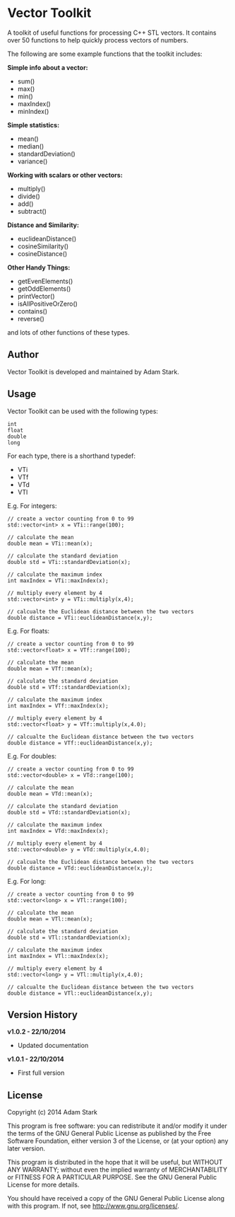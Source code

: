 Vector Toolkit
==============

A toolkit of useful functions for processing C++ STL vectors. It contains over 50 functions to help quickly process vectors of numbers.

The following are some example functions that the toolkit includes:

**Simple info about a vector:**

- sum()
- max()
- min()
- maxIndex()
- minIndex()

**Simple statistics:**

- mean()
- median()
- standardDeviation()
- variance()

**Working with scalars or other vectors:**

- multiply()
- divide()
- add()
- subtract()

**Distance and Similarity:**

- euclideanDistance()
- cosineSimilarity()
- cosineDistance()

**Other Handy Things:**

- getEvenElements()
- getOddElements()
- printVector()
- isAllPositiveOrZero()
- contains()
- reverse()

and lots of other functions of these types.

Author
------

Vector Toolkit is developed and maintained by Adam Stark.

Usage
-----

Vector Toolkit can be used with the following types:

	int
	float	
	double
	long

For each type, there is a shorthand typedef: 

- VTi
- VTf
- VTd
- VTl 

E.g. For integers:

	// create a vector counting from 0 to 99
	std::vector<int> x = VTi::range(100);
	
	// calculate the mean
	double mean = VTi::mean(x);
	
	// calculate the standard deviation
	double std = VTi::standardDeviation(x);
	
	// calculate the maximum index
	int maxIndex = VTi::maxIndex(x);

	// multiply every element by 4
	std::vector<int> y = VTi::multiply(x,4);
	
	// calcualte the Euclidean distance between the two vectors
	double distance = VTi::euclideanDistance(x,y);
	
E.g. For floats:

	// create a vector counting from 0 to 99
	std::vector<float> x = VTf::range(100);
	
	// calculate the mean
	double mean = VTf::mean(x);
	
	// calculate the standard deviation
	double std = VTf::standardDeviation(x);
	
	// calculate the maximum index
	int maxIndex = VTf::maxIndex(x);

	// multiply every element by 4
	std::vector<float> y = VTf::multiply(x,4.0);
	
	// calcualte the Euclidean distance between the two vectors
	double distance = VTf::euclideanDistance(x,y);

E.g. For doubles:

	// create a vector counting from 0 to 99
	std::vector<double> x = VTd::range(100);
	
	// calculate the mean
	double mean = VTd::mean(x);
	
	// calculate the standard deviation
	double std = VTd::standardDeviation(x);
	
	// calculate the maximum index
	int maxIndex = VTd::maxIndex(x);

	// multiply every element by 4
	std::vector<double> y = VTd::multiply(x,4.0);
	
	// calcualte the Euclidean distance between the two vectors
	double distance = VTd::euclideanDistance(x,y);

E.g. For long:

	// create a vector counting from 0 to 99
	std::vector<long> x = VTl::range(100);
	
	// calculate the mean
	double mean = VTl::mean(x);
	
	// calculate the standard deviation
	double std = VTl::standardDeviation(x);
	
	// calculate the maximum index
	int maxIndex = VTl::maxIndex(x);

	// multiply every element by 4
	std::vector<long> y = VTl::multiply(x,4.0);
	
	// calcualte the Euclidean distance between the two vectors
	double distance = VTl::euclideanDistance(x,y);



Version History
---------------

**v1.0.2 - 22/10/2014**

- Updated documentation

**v1.0.1 - 22/10/2014**

- First full version


License
-------

Copyright (c) 2014 Adam Stark

This program is free software: you can redistribute it and/or modify
it under the terms of the GNU General Public License as published by
the Free Software Foundation, either version 3 of the License, or
(at your option) any later version.

This program is distributed in the hope that it will be useful,
but WITHOUT ANY WARRANTY; without even the implied warranty of
MERCHANTABILITY or FITNESS FOR A PARTICULAR PURPOSE.  See the
GNU General Public License for more details.

You should have received a copy of the GNU General Public License
along with this program.  If not, see <http://www.gnu.org/licenses/>.